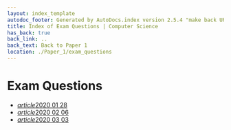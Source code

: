 ```yaml
---
layout: index_template
autodoc_footer: Generated by AutoDocs.index version 2.5.4 "make back URLs relative" ⓒ Starwort, 2020
title: Index of Exam Questions | Computer Science
has_back: true
back_link: ..
back_text: Back to Paper 1
location: ./Paper_1/exam_questions
---
```


# **Exam Questions**

- <a href='./2020_01_28.html'><i title='MD file' class="material-icons">article</i>2020 01 28</a>
- <a href='./2020_02_06.html'><i title='MD file' class="material-icons">article</i>2020 02 06</a>
- <a href='./2020_03_03.html'><i title='MD file' class="material-icons">article</i>2020 03 03</a>
